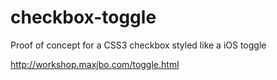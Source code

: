 checkbox-toggle
===============

Proof of concept for a CSS3 checkbox styled like a iOS toggle

http://workshop.maxjbo.com/toggle.html